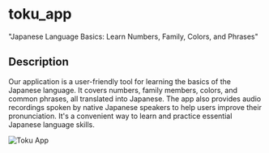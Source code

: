 # toku_app

"Japanese Language Basics: Learn Numbers, Family, Colors, and Phrases"

## Description

Our application is a user-friendly tool for learning the basics of the Japanese language. It covers numbers, family members, colors, and common phrases, all translated into Japanese. The app also provides audio recordings spoken by native Japanese speakers to help users improve their pronunciation. It's a convenient way to learn and practice essential Japanese language skills.


![Toku App](https://github.com/AhmedBelal31/Toku_APP/assets/131663660/db1e7cb6-fd81-4b90-91ee-8a4c05590bcb)
